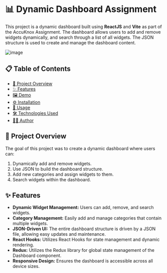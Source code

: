 # 📊 Dynamic Dashboard Assignment

This project is a dynamic dashboard built using **ReactJS** and **Vite** as part of the AccuKnox Assignment. The dashboard allows users to add and remove widgets dynamically, and search through a list of all widgets. The JSON structure is used to create and manage the dashboard content.

![image](https://github.com/user-attachments/assets/6caebf53-e7bb-4fdd-b6f4-f53ddcea1440)

## 📋 Table of Contents

- [📖 Project Overview](#-project-overview)
- [✨ Features](#-features)
- [🖼️ Demo](#-demo)
- [⚙️ Installation](#-installation)
- [🚀 Usage](#-usage)
- [🛠️ Technologies Used](#-technologies-used)
- [👨‍💻 Author](#-author)

## 📖 Project Overview

The goal of this project was to create a dynamic dashboard where users can:
1. Dynamically add and remove widgets.
2. Use JSON to build the dashboard structure.
3. Add new categories and assign widgets to them.
4. Search widgets within the dashboard.

## ✨ Features

- **Dynamic Widget Management:** Users can add, remove, and search widgets.
- **Category Management:** Easily add and manage categories that contain multiple widgets.
- **JSON-Driven UI:** The entire dashboard structure is driven by a JSON file, allowing easy updates and maintenance.
- **React Hooks:** Utilizes React Hooks for state management and dynamic rendering.
- **Redux:** Utilizes the Redux library for global state management of the Dashboard component.
- **Responsive Design:** Ensures the dashboard is accessible across all device sizes.


